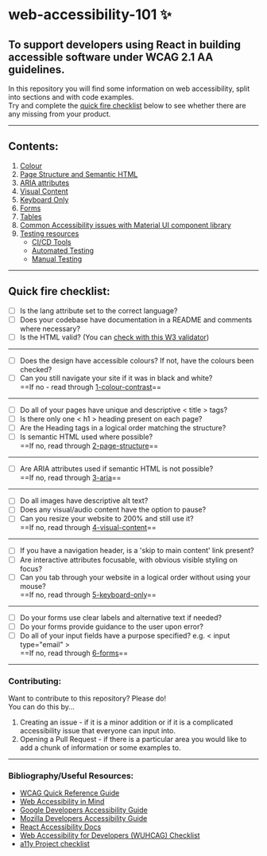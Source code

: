# web-accessibility-101 :sparkles:

## To support developers using React in building accessible software under WCAG 2.1 AA guidelines.

In this repository you will find some information on web accessibility, split into sections and with code examples.  
Try and complete the [quick fire checklist](#quick-fire-checklist) below to see whether there are any missing from your product.

---

## Contents:

1. [Colour](1-colour/colour.md)
2. [Page Structure and Semantic HTML](2-page-structure/page-structure.md)
3. [ARIA attributes](3-aria/aria.md)
4. [Visual Content](4-visual-content/visual-content.md)
5. [Keyboard Only](5-keyboard-only/keyboard-only.md)
6. [Forms](6-forms/forms.md)
7. [Tables](7-tables/tables.md)
8. [Common Accessibility issues with Material UI component library](8-UI-libraries/UI-libraries.md)
9. [Testing resources](9-testing-resources/testing-resources.md)
    - [CI/CD Tools](9-testing-resources/testing-resources.md#CI/CD)
    - [Automated Testing](9-testing-resources/testing-resources.md#Automated)
    - [Manual Testing](9-testing-resources/testing-resources.md#Manual)

---

## Quick fire checklist:

-   [ ] Is the lang attribute set to the correct language?
-   [ ] Does your codebase have documentation in a README and comments where necessary?
-   [ ] Is the HTML valid? (You can [check with this W3 validator](https://validator.w3.org/))

---

-   [ ] Does the design have accessible colours? If not, have the colours been checked?
-   [ ] Can you still navigate your site if it was in black and white?  
         ==If no - read through [1-colour-contrast](1-colour/colour.md)==

---

-   [ ] Do all of your pages have unique and descriptive < title > tags?
-   [ ] Is there only one < h1 > heading present on each page?
-   [ ] Are the Heading tags in a logical order matching the structure?
-   [ ] Is semantic HTML used where possible?  
         ==If no, read through [2-page-structure](2-page-structure/page-structure.md)==

---

-   [ ] Are ARIA attributes used if semantic HTML is not possible?  
         ==If no, read through [3-aria](3-aria/aria.md)==

---

-   [ ] Do all images have descriptive alt text?
-   [ ] Does any visual/audio content have the option to pause?
-   [ ] Can you resize your website to 200% and still use it?  
         ==If no, read through [4-visual-content](4-visual-content/visual-content.md)==

---

-   [ ] If you have a navigation header, is a 'skip to main content' link present?
-   [ ] Are interactive attributes focusable, with obvious visible styling on focus?
-   [ ] Can you tab through your website in a logical order without using your mouse?  
         ==If no, read through [5-keyboard-only](5-keyboard-only/keyboard-only.md)==

---

-   [ ] Do your forms use clear labels and alternative text if needed?
-   [ ] Do your forms provide guidance to the user upon error?
-   [ ] Do all of your input fields have a purpose specified? e.g. < input type="email" >  
         ==If no, read through [6-forms](6-forms/forms.md)==

---

### Contributing:

Want to contribute to this repository? Please do!  
You can do this by...

1. Creating an issue - if it is a minor addition or if it is a complicated accessibility issue that everyone can input into.
2. Opening a Pull Request - if there is a particular area you would like to add a chunk of information or some examples to.

---

### Bibliography/Useful Resources:

-   [WCAG Quick Reference Guide](https://www.w3.org/WAI/WCAG21/quickref/)
-   [Web Accessibility in Mind](https://webaim.org/)
-   [Google Developers Accessibility Guide](https://developers.google.com/web/fundamentals/accessibility)
-   [Mozilla Developers Accessibility Guide](https://developer.mozilla.org/en-US/docs/Web/Accessibility)
-   [React Accessibility Docs](https://reactjs.org/docs/accessibility.html)
-   [Web Accessibility for Developers (WUHCAG) Checklist](https://www.wuhcag.com/wcag-checklist/)
-   [a11y Project checklist](https://www.a11yproject.com/checklist/)
